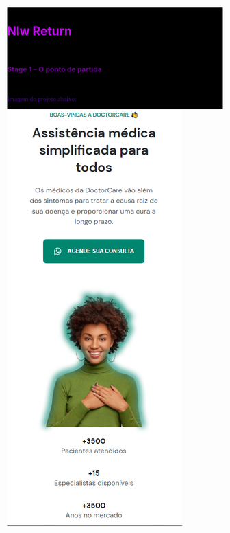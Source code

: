  <div style="background-color: #000000; display:flex; flex-direction: column; gap:20px">
      <h1 style="color: #bc0ce8">Nlw Return</h1>
      <h3 style="color: #69058d">Stage 1 – O ponto de partida</h3>
      <p style="color: #430688; font-family: cursive; font-size: 15px">
        Imagem do projeto abaixo:
      </p>
    </div>
    <img src="ImagemProjeto/mobile.png" alt="Imagem do projeto" />

